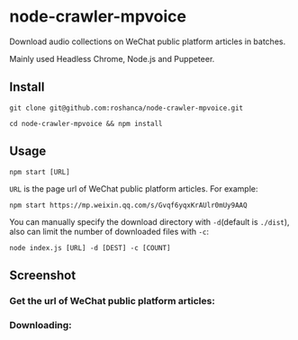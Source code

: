 # node-crawler-mpvoice

Download audio collections on WeChat public platform articles in batches. 

Mainly used Headless Chrome, Node.js and Puppeteer.

## Install

```
git clone git@github.com:roshanca/node-crawler-mpvoice.git

cd node-crawler-mpvoice && npm install
```

## Usage

```
npm start [URL]
```

`URL` is the page url of WeChat public platform articles. For example:

```
npm start https://mp.weixin.qq.com/s/Gvqf6yqxKrAUlr0mUy9AAQ
```

You can manually specify the download directory with `-d`(default is `./dist`), also can limit the number of downloaded files with `-c`:

```
node index.js [URL] -d [DEST] -c [COUNT]
```

## Screenshot

### Get the url of WeChat public platform articles:

### Downloading:
